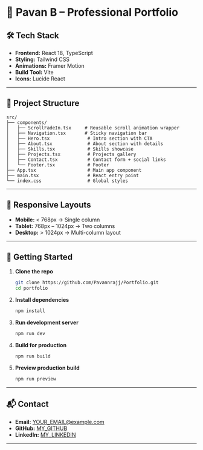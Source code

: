 # 🚀 Pavan B – Professional Portfolio

## 🛠 Tech Stack

- **Frontend:** React 18, TypeScript
- **Styling:** Tailwind CSS
- **Animations:** Framer Motion
- **Build Tool:** Vite
- **Icons:** Lucide React

---

## 📂 Project Structure

```
src/
├── components/
│   ├── ScrollFadeIn.tsx     # Reusable scroll animation wrapper
│   ├── Navigation.tsx       # Sticky navigation bar
│   ├── Hero.tsx              # Intro section with CTA
│   ├── About.tsx             # About section with details
│   ├── Skills.tsx            # Skills showcase
│   ├── Projects.tsx          # Projects gallery
│   ├── Contact.tsx           # Contact form + social links
│   └── Footer.tsx            # Footer
├── App.tsx                   # Main app component
├── main.tsx                  # React entry point
└── index.css                 # Global styles
```



---

## 📱 Responsive Layouts

- **Mobile:** < 768px → Single column
- **Tablet:** 768px – 1024px → Two columns
- **Desktop:** > 1024px → Multi-column layout

---

## 🚀 Getting Started

1. **Clone the repo**
   ```bash
   git clone https://github.com/Pavannrajj/Portfolio.git
   cd portfolio
   ```

2. **Install dependencies**
   ```bash
   npm install
   ```

3. **Run development server**
   ```bash
   npm run dev
   ```

4. **Build for production**
   ```bash
   npm run build
   ```

5. **Preview production build**
   ```bash
   npm run preview
   ```

---
## 📬 Contact

- **Email:** YOUR_EMAIL@example.com 
- **GitHub:** [MY_GITHUB](https://github.com/pavannrajj) 
- **LinkedIn:** [MY_LINKEDIN](https://www.linkedin.com/in/pavanrajjj) 

---